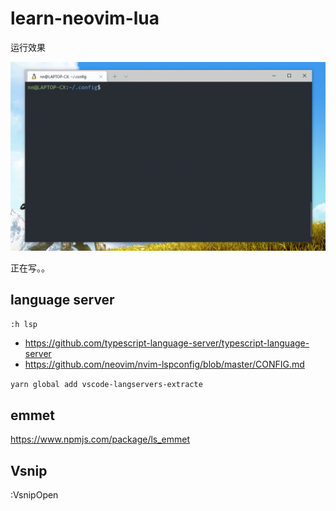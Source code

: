 # learn-neovim-lua

运行效果

![neovim run in wsl2](./imgs/gif1.gif)

正在写。。

## language server

`:h lsp`

- https://github.com/typescript-language-server/typescript-language-server
- https://github.com/neovim/nvim-lspconfig/blob/master/CONFIG.md

`yarn global add vscode-langservers-extracte`

## emmet

https://www.npmjs.com/package/ls_emmet

## Vsnip

:VsnipOpen

